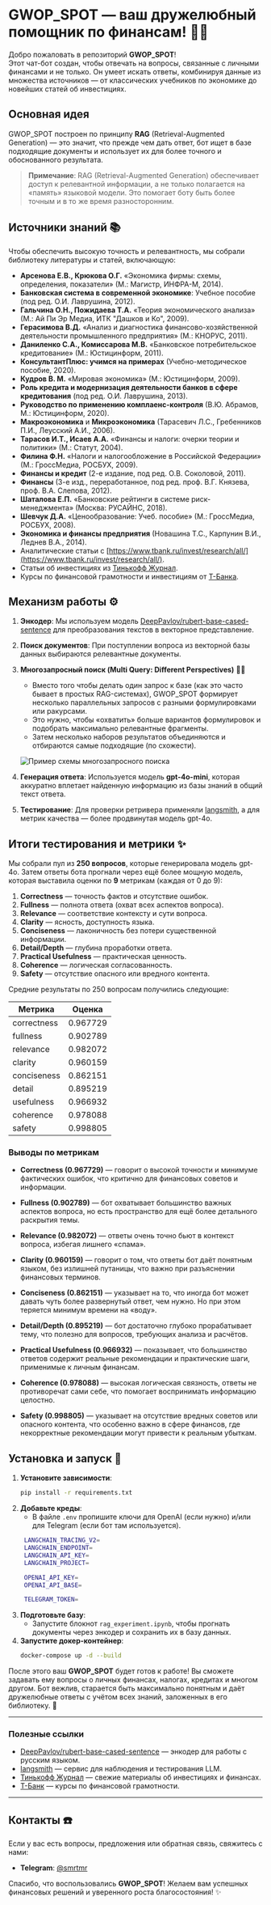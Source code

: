 # GWOP_SPOT — ваш дружелюбный помощник по финансам! 💸🤖

Добро пожаловать в репозиторий **GWOP_SPOT**!  
Этот чат-бот создан, чтобы отвечать на вопросы, связанные с личными финансами и не только. Он умеет искать ответы, комбинируя данные из множества источников — от классических учебников по экономике до новейших статей об инвестициях.

## Основная идея  
GWOP_SPOT построен по принципу **RAG** (Retrieval-Augmented Generation) — это значит, что прежде чем дать ответ, бот ищет в базе подходящие документы и использует их для более точного и обоснованного результата.  

> **Примечание**: RAG (Retrieval-Augmented Generation) обеспечивает доступ к релевантной информации, а не только полагается на «память» языковой модели. Это помогает боту быть более точным и в то же время разносторонним.

## Источники знаний 📚
Чтобы обеспечить высокую точность и релевантность, мы собрали библиотеку литературы и статей, включающую:

- **Арсенова Е.В., Крюкова О.Г.** «Экономика фирмы: схемы, определения, показатели» (М.: Магистр, ИНФРА-М, 2014).  
- **Банковская система в современной экономике**: Учебное пособие (под ред. О.И. Лаврушина, 2012).  
- **Гальчина О.Н., Пожидаева Т.А.** «Теория экономического анализа» (М.: Ай Пи Эр Медиа, ИТК "Дашков и Ко", 2009).  
- **Герасимова В.Д.** «Анализ и диагностика финансово-хозяйственной деятельности промышленного предприятия» (М.: КНОРУС, 2011).  
- **Даниленко С.А., Комиссарова М.В.** «Банковское потребительское кредитование» (М.: Юстицинформ, 2011).  
- **КонсультантПлюс: учимся на примерах** (Учебно-методическое пособие, 2020).  
- **Кудров В. М.** «Мировая экономика» (М.: Юстицинформ, 2009).  
- **Роль кредита и модернизация деятельности банков в сфере кредитования** (под ред. О.И. Лаврушина, 2013).  
- **Руководство по применению комплаенс-контроля** (В.Ю. Абрамов, М.: Юстицинформ, 2020).  
- **Макроэкономика** и **Микроэкономика** (Тарасевич Л.С., Гребенников П.И., Леусский А.И., 2006).  
- **Тарасов И.Т., Исаев А.А.** «Финансы и налоги: очерки теории и политики» (М.: Статут, 2004).  
- **Филина Ф.Н.** «Налоги и налогообложение в Российской Федерации» (М.: ГроссМедиа, РОСБУХ, 2009).  
- **Финансы и кредит** (2-е издание, под ред. О.В. Соколовой, 2011).  
- **Финансы** (3-е изд., переработанное, под ред. проф. В.Г. Князева, проф. В.А. Слепова, 2012).  
- **Шаталова Е.П.** «Банковские рейтинги в системе риск-менеджмента» (Москва: РУСАЙНС, 2018).  
- **Шевчук Д.А.** «Ценообразование: Учеб. пособие» (М.: ГроссМедиа, РОСБУХ, 2008).  
- **Экономика и финансы предприятия** (Новашина Т.С., Карпунин В.И., Леднев В.А., 2014).  
- Аналитические статьи с [https://www.tbank.ru/invest/research/all/](https://www.tbank.ru/invest/research/all/).  
- Статьи об инвестициях из [Тинькофф Журнал](https://journal.tinkoff.ru/).  
- Курсы по финансовой грамотности и инвестициям от [Т-Банка](https://www.tbank.ru/invest/education/courses/).  

## Механизм работы ⚙️
1. **Энкодер**: Мы используем модель [DeepPavlov/rubert-base-cased-sentence](https://huggingface.co/DeepPavlov/rubert-base-cased-sentence) для преобразования текстов в векторное представление.  
2. **Поиск документов**: При поступлении вопроса из векторной базы данных выбираются релевантные документы.  
3. **Многозапросный поиск (Multi Query: Different Perspectives)** 🕵️‍♂️  
   - Вместо того чтобы делать один запрос к базе (как это часто бывает в простых RAG-системах), GWOP_SPOT формирует несколько параллельных запросов с разными формулировками или ракурсами.  
   - Это нужно, чтобы «охватить» больше вариантов формулировок и подобрать максимально релевантные фрагменты.  
   - Затем несколько наборов результатов объединяются и отбираются самые подходящие (по схожести).  

   ![Пример схемы многозапросного поиска](./data/images/multi-query.png)

4. **Генерация ответа**: Используется модель **gpt-4o-mini**, которая аккуратно вплетает найденную информацию из базы знаний в общий текст ответа.  
5. **Тестирование**: Для проверки ретривера применяли [langsmith](https://docs.langchain.com/docs/), а для метрик качества — более продвинутая модель gpt-4o.

## Итоги тестирования и метрики ✨
Мы собрали пул из **250 вопросов**, которые генерировала модель gpt-4o. Затем ответы бота прогнали через ещё более мощную модель, которая выставила оценки по **9** метрикам (каждая от 0 до 9):

1. **Correctness** — точность фактов и отсутствие ошибок.  
2. **Fullness** — полнота ответа (охват всех аспектов вопроса).  
3. **Relevance** — соответствие контексту и сути вопроса.  
4. **Clarity** — ясность, доступность языка.  
5. **Conciseness** — лаконичность без потери существенной информации.  
6. **Detail/Depth** — глубина проработки ответа.  
7. **Practical Usefulness** — практическая ценность.  
8. **Coherence** — логическая согласованность.  
9. **Safety** — отсутствие опасного или вредного контента.  

Средние результаты по 250 вопросам получились следующие:

| Метрика           | Оценка    |
|-------------------|-----------|
| correctness       | 0.967729  |
| fullness          | 0.902789  |
| relevance         | 0.982072  |
| clarity           | 0.960159  |
| conciseness       | 0.862151  |
| detail            | 0.895219  |
| usefulness        | 0.966932  |
| coherence         | 0.978088  |
| safety            | 0.998805  |

### Выводы по метрикам

- **Correctness (0.967729)** — говорит о высокой точности и минимуме фактических ошибок, что критично для финансовых советов и информации.

- **Fullness (0.902789)** — бот охватывает большинство важных аспектов вопроса, но есть пространство для ещё более детального раскрытия темы.

- **Relevance (0.982072)** — ответы очень точно бьют в контекст вопроса, избегая лишнего «спама».

- **Clarity (0.960159)** — говорит о том, что ответы бот даёт понятным языком, без излишней путаницы, что важно при разъяснении финансовых терминов.

- **Conciseness (0.862151)** — указывает на то, что иногда бот может давать чуть более развернутый ответ, чем нужно. Но при этом теряется минимум времени на «воду».

- **Detail/Depth (0.895219)** — бот достаточно глубоко прорабатывает тему, что полезно для вопросов, требующих анализа и расчётов.

- **Practical Usefulness (0.966932)** — показывает, что большинство ответов содержит реальные рекомендации и практические шаги, применимые к личным финансам.

- **Coherence (0.978088)** — высокая логическая связность, ответы не противоречат сами себе, что помогает воспринимать информацию целостно.

- **Safety (0.998805)**  — указывает на отсутствие вредных советов или опасного контента, что особенно важно в сфере финансов, где некорректные рекомендации могут привести к реальным убыткам.

## Установка и запуск 🚀
1. **Установите зависимости**:  
   ```bash
   pip install -r requirements.txt
   ```
2. **Добавьте креды**:  
   - В файле `.env` пропишите ключи для OpenAI (если нужно) и/или для Telegram (если бот там используется).
   ```bash
    LANGCHAIN_TRACING_V2=
    LANGCHAIN_ENDPOINT=
    LANGCHAIN_API_KEY=
    LANGCHAIN_PROJECT=

    OPENAI_API_KEY=
    OPENAI_API_BASE=

    TELEGRAM_TOKEN=
    ```
3. **Подготовьте базу**:  
   - Запустите блокнот `rag_experiment.ipynb`, чтобы прогнать документы через энкодер и сохранить их в базу данных.
4. **Запустите докер-контейнер**:  
   ```bash
   docker-compose up -d --build
   ```

После этого ваш **GWOP_SPOT** будет готов к работе! Вы сможете задавать ему вопросы о личных финансах, налогах, кредитах и многом другом. Бот вежлив, старается быть максимально понятным и даёт дружелюбные ответы с учётом всех знаний, заложенных в его библиотеку. 💬

---

### Полезные ссылки
- [DeepPavlov/rubert-base-cased-sentence](https://huggingface.co/DeepPavlov/rubert-base-cased-sentence) — энкодер для работы с русским языком.  
- [langsmith](https://docs.langchain.com/docs/) — сервис для наблюдения и тестирования LLM.  
- [Тинькофф Журнал](https://journal.tinkoff.ru/) — свежие материалы об инвестициях и финансах.  
- [Т-Банк](https://www.tbank.ru/invest/education/courses/) — курсы по финансовой грамотности.

---

## Контакты ☎️
Если у вас есть вопросы, предложения или обратная связь, свяжитесь с нами:

- **Telegram**: [@smrtmr](https://t.me/smrtmr)

Спасибо, что воспользовались **GWOP_SPOT**! Желаем вам успешных финансовых решений и уверенного роста благосостояния! ✨